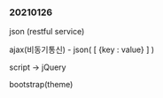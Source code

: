 ### 20210126

json (restful service)

ajax(비동기통신) - json( [ {key : value} ] )



script -> jQuery

bootstrap(theme)